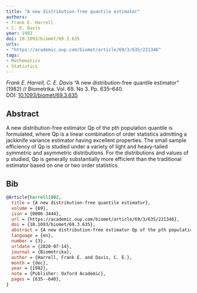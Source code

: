 ```yaml
---
title: "A new distribution-free quantile estimator"
authors:
- Frank E. Harrell
- C. E. Davis
year: 1982
doi: 10.1093/biomet/69.3.635
urls:
- "https://academic.oup.com/biomet/article/69/3/635/221346"
tags:
- Mathematics
- Statistics
---
```


<i>Frank E. Harrell, C. E. Davis</i> <span title="A new distribution-free estimator Qp of the pth population quantile is formulated, where Qp is a linear combination of order statistics admitting a jackknife variance estimator having excellent properties. The small sample efficiency of Qp is studied under a variety of light and heavy-tailed symmetric and asymmetric distributions. For the distributions and values of p studied, Qp is generally substantially more efficient than the traditional estimator based on one or two order statistics.">“A new distribution-free quantile estimator”</span> (1982) // Biometrika. Vol.&nbsp;69. No&nbsp;3. Pp.&nbsp;635–640. DOI:&nbsp;<a href='https://doi.org/10.1093/biomet/69.3.635'>10.1093/biomet/69.3.635</a>

## Abstract

A new distribution-free estimator Qp of the pth population quantile is formulated, where Qp is a linear combination of order statistics admitting a jackknife variance estimator having excellent properties. The small sample efficiency of Qp is studied under a variety of light and heavy-tailed symmetric and asymmetric distributions. For the distributions and values of p studied, Qp is generally substantially more efficient than the traditional estimator based on one or two order statistics.

## Bib

```bib
@Article{harrell1982,
  title = {A new distribution-free quantile estimator},
  volume = {69},
  issn = {0006-3444},
  url = {https://academic.oup.com/biomet/article/69/3/635/221346},
  doi = {10.1093/biomet/69.3.635},
  abstract = {A new distribution-free estimator Qp of the pth population quantile is formulated, where Qp is a linear combination of order statistics admitting a jackknife variance estimator having excellent properties. The small sample efficiency of Qp is studied under a variety of light and heavy-tailed symmetric and asymmetric distributions. For the distributions and values of p studied, Qp is generally substantially more efficient than the traditional estimator based on one or two order statistics.},
  language = {en},
  number = {3},
  urldate = {2020-07-14},
  journal = {Biometrika},
  author = {Harrell, Frank E. and Davis, C. E.},
  month = {dec},
  year = {1982},
  note = {Publisher: Oxford Academic},
  pages = {635--640},
}
```
